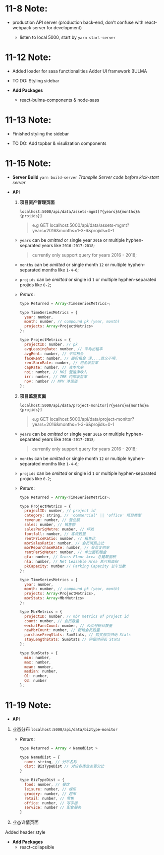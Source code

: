 # 11-8 Note:

-   production API server (production back-end, don't confuse with react-webpack server for development)

    -   listen to local 5000, start by `yarn start-server`

# 11-12 Note:

-   Added loader for sasa functionalities
    Adder UI framework BULMA

-   TO DO:
    Styling sidebar

-   **Add Packages**
    -   react-bulma-components & node-sass

# 11-13 Note:

-   Finished styling the sidebar

-   TO DO:
    Add topbar & visulization components

# 11-15 Note:

-   **Server Build** `yarn build-server` _Transpile Server code before kick-start server_
-   **API**

    1.  **项目资产管理页面**

        `localhost:5000/api/data/assets-mgmt[?{years}&{months}&{projids}]`

        > e.g GET localhost:5000/api/data/assets-mgmt?years=2016&months=1-3-6&projids=0-1

    -   `years` can be _omitted_ or single year `2016` or multiple hyphen-separated years like `2016-2017-2018`;

        > currently only support query for years 2016 - 2018;

    -   `months` can be _omitted_ or single month `12` or multiple hyphen-separated months like `1-4-6`;
    -   `projids` can be _omitted_ or single id `1` or multiple hyphen-separated projids like `0-2`;

    -   _Return_:

        ```javascript
        type Returned = Array<TimeSeriesMetrics>;

        type TimeSeriesMetrics = {
          year: number,
          month: number, // compound pk (year, month)
          projects: Array<ProjectMetrics>
        };

        type ProjectMetrics = {
          projectID: number, // pk
          avgLeasingRate: number, // 平均出租率
          avgRent: number, // 平均租金
          faceRent: number, // 面价租金 误....意义不明.
          rentEarnRate: number, // 租金收益率
          capRate: number, // 资本化率
          noi: number, // NOI 营运净收入
          irr: number, // IRR 内部收益率
          npv: number // NPV 净现值
        };
        ```

    2.  **项目监测页面**

        `localhost:5000/api/data/project-monitor[?{years}&{months}&{projids}]`

        > e.g GET localhost:5000/api/data/project-monitor?years=2016&months=1-3-6&projids=0-1

    -   `years` can be _omitted_ or single year `2016` or multiple hyphen-separated years like `2016-2017-2018`;

        > currently only support query for years 2016 - 2018;

    -   `months` can be _omitted_ or single month `12` or multiple hyphen-separated months like `1-4-6`;

    -   `projids` can be _omitted_ or single id `1` or multiple hyphen-separated projids like `0-2`;

    -   _Return_:

        ```javascript
        type Returned = Array<TimeSeriesMetrics>;

        type ProjectMetrics = {
          projectID: number, // project id
          category: string, // 'commercial' || 'office' 项目类型
          revenue: number, // 营业额
          sales: number, // 销售额
          salesPerSqMetre: number, // 坪效
          footfall: number, // 客流数量
          rentPriceRatio: number, // 租售比
          mbrSalesRatio: number, // 会员消费占比
          mbrRepurchaseRate: number, // 会员复购率
          rentPerSqMeter: number, // 单位面积租金
          gfa: number, // Gross Floor Area 总建筑面积
          nla: number, // Net Leasable Area 总可租面积
          pkCapacity: number // Parking Capacity 总车位数
        };

        type TimeSeriesMetrics = {
          year: number,
          month: number, // compound pk (year, month)
          projects: Array<ProjectMetrics>,
          mbrStats: Array<MbrMetrics>
        };

        type MbrMetrics = {
          projectID: number, // mbr metrics of project id
          count: number, // 会员数量
          wechatFansCount: number, // 公众号粉丝数量
          newMbrCount: number, // 新增会员数量
          purchaseFreqStats: SumStats, // 购买频次归纳 Stats
          stayLengthStats: SumStats // 停留时间长 Stats
        };

        type SumStats = {
          min: number,
          max: number,
          mean: number,
          median: number,
          Q1: number,
          Q3: number
        };
        ```

# 11-19 Note:

-   **API**

1.  业态分布
    `localhost:5000/api/data/biztype-monitor`

    -   _Return_:

        ```javascript
        type Returned = Array < NamedDist >

        type NamedDist = {
          name: string, // 分布名称
          dist: BizTypeDist // 对应各类业态百分比
        }

        type BizTypeDist = {
          food: number, // 餐饮
          leisure: number, // 娱乐
          grocery: number, // 超市
          retail: number, // 零售
          office: number, // 写字楼
          service: number // 配套服务
        }
        ```

2.  业态详情页面

Added header style

-   **Add Packages**
    -   react-collapsible
